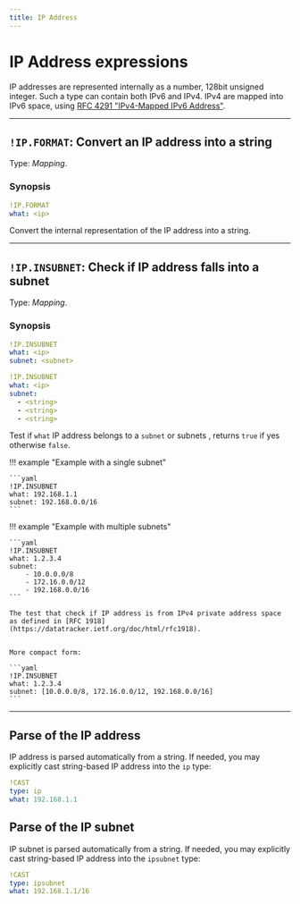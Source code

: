 ```yaml
---
title: IP Address
---
```


# IP Address expressions


IP addresses are represented internally as a number, 128bit unsigned integer.
Such a type can contain both IPv6 and IPv4.
IPv4 are mapped into IPv6 space, using [RFC 4291 "IPv4-Mapped IPv6 Address"](https://datatracker.ietf.org/doc/html/rfc4291#section-2.5.5.2).

--- 

## `!IP.FORMAT`: Convert an IP address into a string  

Type: _Mapping_.

### Synopsis

```yaml
!IP.FORMAT
what: <ip>
```

Convert the internal representation of the IP address into a string.


--- 

## `!IP.INSUBNET`: Check if IP address falls into a subnet 

Type: _Mapping_.

### Synopsis

```yaml
!IP.INSUBNET
what: <ip>
subnet: <subnet>
```

```yaml
!IP.INSUBNET
what: <ip>
subnet:
  - <string>
  - <string>
  - <string>
```

Test if `what` IP address belongs to a `subnet` or subnets , returns `true` if yes otherwise `false`.

!!! example "Example with a single subnet"

	```yaml
	!IP.INSUBNET
	what: 192.168.1.1
	subnet: 192.168.0.0/16
	```


!!! example "Example with multiple subnets"

	```yaml
	!IP.INSUBNET
	what: 1.2.3.4
	subnet:
		- 10.0.0.0/8
		- 172.16.0.0/12
		- 192.168.0.0/16
	```

	The test that check if IP address is from IPv4 private address space as defined in [RFC 1918](https://datatracker.ietf.org/doc/html/rfc1918).


	More compact form:

	```yaml
	!IP.INSUBNET
	what: 1.2.3.4
	subnet: [10.0.0.0/8, 172.16.0.0/12, 192.168.0.0/16]
	```


---

## Parse of the IP address

IP address is parsed automatically from a string.
If needed, you may explicitly cast string-based IP address into the `ip` type:

```yaml
!CAST
type: ip
what: 192.168.1.1
```


## Parse of the IP subnet

IP subnet is parsed automatically from a string.
If needed, you may explicitly cast string-based IP address into the `ipsubnet` type:

```yaml
!CAST
type: ipsubnet
what: 192.168.1.1/16
```
